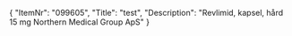 {
  "ItemNr": "099605",
  "Title": "test",
  "Description": "Revlimid, kapsel, hård 15 mg Northern Medical Group ApS"
}